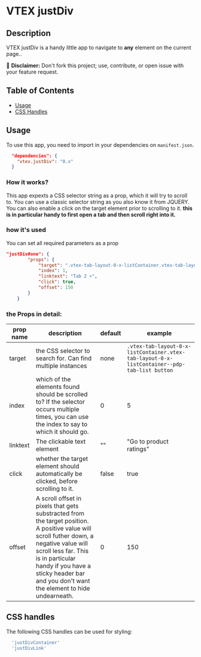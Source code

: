# VTEX justDiv

## Description

VTEX justDiv is a handy little app to navigate to **any** element on the current page..

:loudspeaker: **Disclaimer:** Don't fork this project; use, contribute, or open issue with your feature request.

## Table of Contents

- [Usage](#usage)
- [CSS Handles](#css-handles)


## Usage

To use this app, you need to import in your dependencies on `manifest.json`.

```json
  "dependencies": {
    "vtex.justDiv": "0.x"
  }
```

### How it works?
This app expexts a CSS selector string as a prop, which it will try to scroll to. You can use a classic selector string as you also know it from JQUERY.
You can also enable a click on the target element prior to scrolling to it.
**this is in particular handy to first open a tab and then scroll right into it.**


### how it's used
You can set all required parameters as a prop

```json
"justDiv#one": {
		"props": {
			"target": ".vtex-tab-layout-0-x-listContainer.vtex-tab-layout-0-x-listContainer--pdp-tab-list button",
			"index": 1,
			"linktext": "Tab 2 >",
			"click": true,
			"offset": 150
		}
	}
```


### the Props in detail:
| prop name | description | default | example | 
| --- | --- | --- | --- | 
| target | the CSS selector to search for. Can find multiple instances | none | `.vtex-tab-layout-0-x-listContainer.vtex-tab-layout-0-x-listContainer--pdp-tab-list button` | 
| index | which of the elements found should be scrolled to? If the selector occurs multiple times, you can use the index to say to which it should go.  | 0 | 5 | 
| linktext | The clickable text element | "" | "Go to product ratings" | 
| click | whether the target element should automatically be clicked, before scrolling to it. | false | true | 
| offset | A scroll offset in pixels that gets substracted from the target position. A positive value will scroll futher down,  a negative value will scroll less far. This is in particular handy if you have a sticky header bar and you don't want the element to hide undearneath. | 0 | 150 | 

## CSS handles
The following CSS handles can be used for styling:

```js
  'justDivContainer'
  'justDivLink'
```




